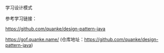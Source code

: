 学习设计模式

参考学习链接：

https://github.com/quanke/design-pattern-java

https://gof.quanke.name/   (仓库地址：https://github.com/quanke/design-pattern-java)
